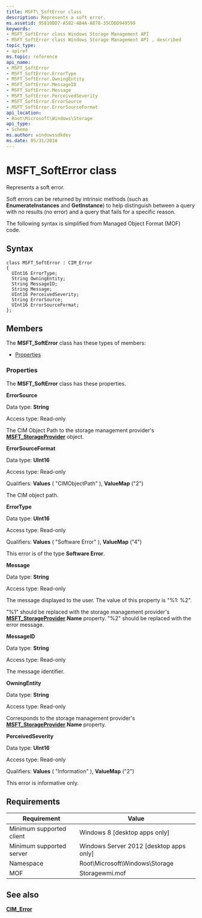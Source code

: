 ```yaml
---
title: MSFT\_SoftError class
description: Represents a soft error.
ms.assetid: 95810BD7-A582-4B4A-A878-35CDDD949599
keywords:
- MSFT_SoftError class Windows Storage Management API
- MSFT_SoftError class Windows Storage Management API , described
topic_type:
- apiref
ms.topic: reference
api_name:
- MSFT_SoftError
- MSFT_SoftError.ErrorType
- MSFT_SoftError.OwningEntity
- MSFT_SoftError.MessageID
- MSFT_SoftError.Message
- MSFT_SoftError.PerceivedSeverity
- MSFT_SoftError.ErrorSource
- MSFT_SoftError.ErrorSourceFormat
api_location:
- Root\Microsoft\Windows\Storage
api_type:
- Schema
ms.author: windowssdkdev
ms.date: 05/31/2018
---
```


# MSFT\_SoftError class

Represents a soft error.

Soft errors can be returned by intrinsic methods (such as **EnumerateInstances** and **GetInstance**) to help distinguish between a query with no results (no error) and a query that fails for a specific reason.

The following syntax is simplified from Managed Object Format (MOF) code.

## Syntax

``` syntax
class MSFT_SoftError : CIM_Error
{
  UInt16 ErrorType;
  String OwningEntity;
  String MessageID;
  String Message;
  UInt16 PerceivedSeverity;
  String ErrorSource;
  UInt16 ErrorSourceFormat;
};
```

## Members

The **MSFT\_SoftError** class has these types of members:

-   [Properties](#properties)

### Properties

The **MSFT\_SoftError** class has these properties.

 

**ErrorSource**
   

Data type: **String**
 

Access type: Read-only
 

The CIM Object Path to the storage management provider's [**MSFT\_StorageProvider**](msft-storageprovider.md) object.

 

**ErrorSourceFormat**
   

Data type: **UInt16**
 

Access type: Read-only
 

Qualifiers: **Values** ( "CIMObjectPath" ), **ValueMap** ("2")
 

The CIM object path.

 

**ErrorType**
   

Data type: **UInt16**
 

Access type: Read-only
 

Qualifiers: **Values** ( "Software Error" ), **ValueMap** ("4")
 

This error is of the type **Software Error**.

 

**Message**
   

Data type: **String**
 

Access type: Read-only
 

The message displayed to the user. The value of this property is "%1: %2".

"%1" should be replaced with the storage management provider's [**MSFT\_StorageProvider**](msft-storageprovider.md).**Name** property. "%2" should be replaced with the error message.

 

**MessageID**
   

Data type: **String**
 

Access type: Read-only
 

The message identifier.

 

**OwningEntity**
   

Data type: **String**
 

Access type: Read-only
 

Corresponds to the storage management provider's [**MSFT\_StorageProvider**](msft-storageprovider.md).**Name** property.

 

**PerceivedSeverity**
   

Data type: **UInt16**
 

Access type: Read-only
 

Qualifiers: **Values** ( "Information" ), **ValueMap** ("2")
 

This error is informative only.

 

## Requirements



| Requirement | Value |
|-------------------------------------|-------------------------------------------------------------------------------------------|
| Minimum supported client | Windows 8 \[desktop apps only\]                                                |
| Minimum supported server | Windows Server 2012 \[desktop apps only\]                                      |
| Namespace                | Root\\Microsoft\\Windows\\Storage                                              |
| MOF                      |  Storagewmi.mof  |



## See also

 

[**CIM\_Error**](/previous-versions//cc150671(v=vs.85))
 

 

